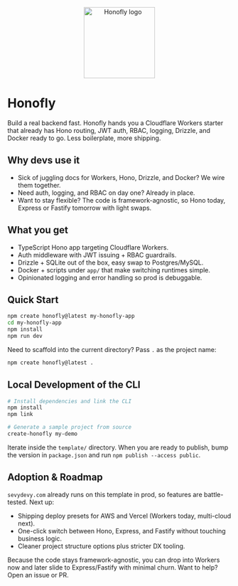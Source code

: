 <p align="center">
  <img src="https://pub-d2304ab3f09440e884e0b23b0e84a607.r2.dev/honofly-logo.png" alt="Honofly logo" width="160">
</p>

# Honofly

Build a real backend fast. Honofly hands you a Cloudflare Workers starter that already has Hono routing, JWT auth, RBAC, logging, Drizzle, and Docker ready to go. Less boilerplate, more shipping.

## Why devs use it

- Sick of juggling docs for Workers, Hono, Drizzle, and Docker? We wire them together.
- Need auth, logging, and RBAC on day one? Already in place.
- Want to stay flexible? The code is framework-agnostic, so Hono today, Express or Fastify tomorrow with light swaps.

## What you get

- TypeScript Hono app targeting Cloudflare Workers.
- Auth middleware with JWT issuing + RBAC guardrails.
- Drizzle + SQLite out of the box, easy swap to Postgres/MySQL.
- Docker + scripts under `app/` that make switching runtimes simple.
- Opinionated logging and error handling so prod is debuggable.

## Quick Start

```bash
npm create honofly@latest my-honofly-app
cd my-honofly-app
npm install
npm run dev
```

Need to scaffold into the current directory? Pass `.` as the project name:

```bash
npm create honofly@latest .
```

## Local Development of the CLI

```bash
# Install dependencies and link the CLI
npm install
npm link

# Generate a sample project from source
create-honofly my-demo
```

Iterate inside the `template/` directory. When you are ready to publish, bump the version in `package.json` and run `npm publish --access public`.

## Adoption & Roadmap

`sevydevy.com` already runs on this template in prod, so features are battle-tested. Next up:

- Shipping deploy presets for AWS and Vercel (Workers today, multi-cloud next).
- One-click switch between Hono, Express, and Fastify without touching business logic.
- Cleaner project structure options plus stricter DX tooling.

Because the code stays framework-agnostic, you can drop into Workers now and later slide to Express/Fastify with minimal churn. Want to help? Open an issue or PR.
